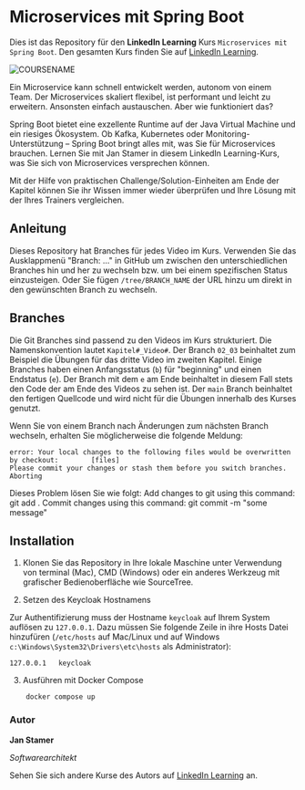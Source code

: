 #  Microservices mit Spring Boot

Dies ist das Repository für den **LinkedIn Learning** Kurs `Microservices mit Spring Boot`. Den gesamten Kurs finden Sie auf [LinkedIn Learning][lil-course-url].

![COURSENAME][lil-thumbnail-url] 

Ein Microservice kann schnell entwickelt werden, autonom von einem Team. Der Microservices skaliert flexibel, ist performant und leicht zu erweitern. Ansonsten einfach austauschen. Aber wie funktioniert das?

Spring Boot bietet eine exzellente Runtime auf der Java Virtual Machine und ein riesiges Ökosystem. Ob Kafka, Kubernetes oder Monitoring-Unterstützung – Spring Boot bringt alles mit, was Sie für Microservices brauchen. Lernen Sie mit Jan Stamer in diesem LinkedIn Learning-Kurs, was Sie sich von Microservices versprechen können.

Mit der Hilfe von praktischen Challenge/Solution-Einheiten am Ende der Kapitel können Sie ihr Wissen immer wieder überprüfen und Ihre Lösung mit der Ihres Trainers vergleichen.

## Anleitung

Dieses Repository hat Branches für jedes Video im Kurs. Verwenden Sie das Ausklappmenü "Branch: ..." in GitHub um zwischen den unterschiedlichen Branches hin und her zu wechseln bzw. um bei einem spezifischen Status einzusteigen. Oder Sie fügen `/tree/BRANCH_NAME` der URL hinzu um direkt in den gewünschten Branch zu wechseln.

## Branches

Die Git Branches sind passend zu den Videos im Kurs strukturiert. Die Namenskonvention lautet `Kapitel#_Video#`. Der Branch `02_03` beinhaltet zum Beispiel die Übungen für das dritte Video im zweiten Kapitel. 
Einige Branches haben einen Anfangsstatus (`b`) für "beginning" und einen Endstatus (`e`). Der Branch mit dem `e` am Ende beinhaltet in diesem Fall stets den Code der am Ende des Videos zu sehen ist. Der `main` Branch beinhaltet den fertigen Quellcode und wird nicht für die Übungen innerhalb des Kurses genutzt.

Wenn Sie von einem Branch nach Änderungen zum nächsten Branch wechseln, erhalten Sie möglicherweise die folgende Meldung:

```
error: Your local changes to the following files would be overwritten by checkout:        [files]
Please commit your changes or stash them before you switch branches.
Aborting
```

Dieses Problem lösen Sie wie folgt:
    Add changes to git using this command: git add .
    Commit changes using this command: git commit -m "some message"

## Installation

1. Klonen Sie das Repository in Ihre lokale Maschine unter Verwendung von terminal (Mac), CMD (Windows) oder ein anderes Werkzeug mit grafischer Bedienoberfläche wie SourceTree.

2. Setzen des Keycloak Hostnamens

Zur Authentifizierung muss der Hostname `keycloak` auf Ihrem System auflösen zu `127.0.0.1`. Dazu müssen Sie folgende Zeile in ihre Hosts Datei hinzufüren (`/etc/hosts` auf Mac/Linux und auf Windows `c:\Windows\System32\Drivers\etc\hosts` als Administrator): 

    127.0.0.1   keycloak

3. Ausführen mit Docker Compose
```
    docker compose up
```

### Autor

**Jan Stamer**

_Softwarearchitekt_

Sehen Sie sich andere Kurse des Autors auf [LinkedIn Learning](https://www.linkedin.com/learning/instructors/jan-stamer) an.

[0]: # (Replace these placeholder URLs with actual course URLs)
[lil-course-url]: https://www.linkedin.com/learning/microservices-mit-spring-boot-24015928
[lil-thumbnail-url]: https://media.licdn.com/dms/image/v2/D4E0DAQEzd7yG-BgU0Q/learning-public-crop_675_1200/learning-public-crop_675_1200/0/1730110372380?e=2147483647&v=beta&t=smoVDiyxs8YC-EsMgzoH_fFC9HQzbl1iYzlEhNspOGQ
